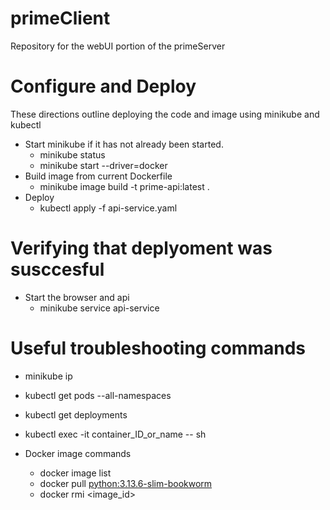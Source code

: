 # primeClient
Repository for the webUI portion of the primeServer


# Configure and Deploy
<p> These directions outline deploying the code and image using minikube and kubectl
</p>

* Start minikube if it has not already been started.
    - minikube status
    - minikube start --driver=docker
* Build image from current Dockerfile
    - minikube image build -t prime-api:latest .
* Deploy  
    - kubectl apply -f api-service.yaml 

# Verifying that deplyoment was susccesful
* Start the browser and api
    - minikube service api-service

# Useful troubleshooting commands
* minikube ip
* kubectl get pods --all-namespaces
* kubectl get deployments
* kubectl exec -it container_ID_or_name -- sh

* Docker image commands
    - docker image list
    - docker pull <python:3.13.6-slim-bookworm>
    - docker rmi <image_id>